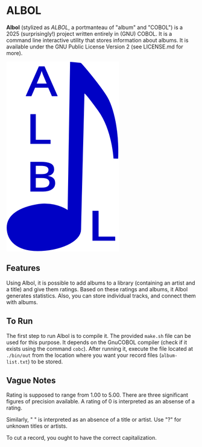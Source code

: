 # ALBOL

**Albol** (stylized as *ALBOL*, a portmanteau of "album" and "COBOL") is a 2025
(surprisingly!) project written entirely in (GNU) COBOL. It is a command line
interactive utility that stores information about albums. It is available under
the GNU Public License Version 2 (see LICENSE.md for more).

![logo](ALBOL.png)

## Features

Using Albol, it is possible to add albums to a library (containing an artist
and a title) and give them ratings. Based on these ratings and albums, it 
Albol generates statistics. Also, you can store individual tracks,
and connect them with albums.

## To Run

The first step to run Albol is to compile it. The provided `make.sh` file can
be used for this purpose. It depends on the GnuCOBOL compiler (check if it
exists using the command `cobc`). After running it, execute the file located at
`./bin/out` from the location where you want your record files
(`album-list.txt`) to be stored.

## Vague Notes

Rating is supposed to range from 1.00 to 5.00. There are three significant
figures of precision available. A rating of 0 is interpreted as an absense of a
rating.

Similarly, " " is interpreted as an absence of a title or artist. Use "?" for
unknown titles or artists.

To cut a record, you ought to have the correct capitalization.